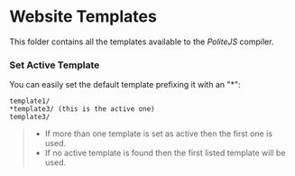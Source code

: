 Website Templates
=================

This folder contains all the templates available to the _PoliteJS_ compiler.

### Set Active Template

You can easily set the default template prefixing it with an "*":

```
template1/
*template3/ (this is the active one)
template3/
```

> - If more than one template is set as active then the first one is used.
> - If no active template is found then the first listed template will be used.

